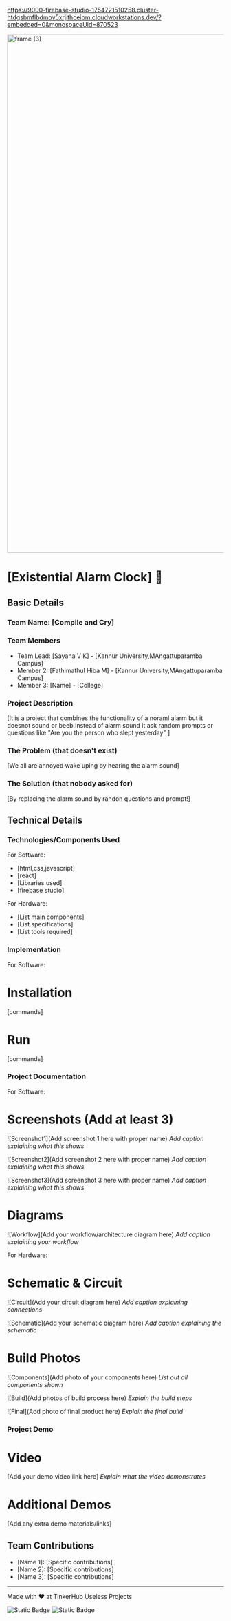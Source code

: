 https://9000-firebase-studio-1754721510258.cluster-htdgsbmflbdmov5xrjithceibm.cloudworkstations.dev/?embedded=0&monospaceUid=870523

<img width="3188" height="1202" alt="frame (3)" src="https://github.com/user-attachments/assets/517ad8e9-ad22-457d-9538-a9e62d137cd7" />


# [Existential Alarm Clock] 🎯


## Basic Details
### Team Name: [Compile and Cry]


### Team Members
- Team Lead: [Sayana V K] - [Kannur University,MAngattuparamba Campus]
- Member 2: [Fathimathul Hiba M] - [Kannur University,MAngattuparamba Campus]
- Member 3: [Name] - [College]

### Project Description
[It is a project that combines the functionality of a noraml alarm but it doesnot sound or beeb.Instead of alarm sound it ask random prompts or questions like:"Are you the person who slept yesterday" ]

### The Problem (that doesn't exist)
[We all are annoyed wake uping by hearing the alarm sound]

### The Solution (that nobody asked for)
[By replacing the alarm sound by randon questions and prompt!]

## Technical Details
### Technologies/Components Used
For Software:
- [html,css,javascript]
- [react]
- [Libraries used]
- [firebase studio]

For Hardware:
- [List main components]
- [List specifications]
- [List tools required]

### Implementation
For Software:
# Installation
[commands]

# Run
[commands]

### Project Documentation
For Software:

# Screenshots (Add at least 3)
![Screenshot1](Add screenshot 1 here with proper name)
*Add caption explaining what this shows*

![Screenshot2](Add screenshot 2 here with proper name)
*Add caption explaining what this shows*

![Screenshot3](Add screenshot 3 here with proper name)
*Add caption explaining what this shows*

# Diagrams
![Workflow](Add your workflow/architecture diagram here)
*Add caption explaining your workflow*

For Hardware:

# Schematic & Circuit
![Circuit](Add your circuit diagram here)
*Add caption explaining connections*

![Schematic](Add your schematic diagram here)
*Add caption explaining the schematic*

# Build Photos
![Components](Add photo of your components here)
*List out all components shown*

![Build](Add photos of build process here)
*Explain the build steps*

![Final](Add photo of final product here)
*Explain the final build*

### Project Demo
# Video
[Add your demo video link here]
*Explain what the video demonstrates*

# Additional Demos
[Add any extra demo materials/links]

## Team Contributions
- [Name 1]: [Specific contributions]
- [Name 2]: [Specific contributions]
- [Name 3]: [Specific contributions]

---
Made with ❤️ at TinkerHub Useless Projects 

![Static Badge](https://img.shields.io/badge/TinkerHub-24?color=%23000000&link=https%3A%2F%2Fwww.tinkerhub.org%2F)
![Static Badge](https://img.shields.io/badge/UselessProjects--25-25?link=https%3A%2F%2Fwww.tinkerhub.org%2Fevents%2FQ2Q1TQKX6Q%2FUseless%2520Projects)
